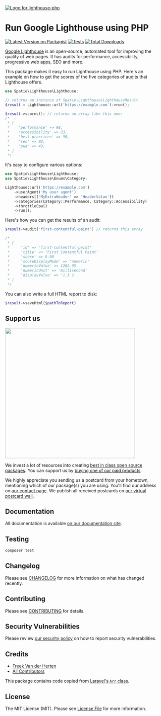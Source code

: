 <div align="left">
    <a href="https://spatie.be/open-source?utm_source=github&utm_medium=banner&utm_campaign=lighthouse-php">
      <picture>
        <source media="(prefers-color-scheme: dark)" srcset="https://spatie.be/packages/header/lighthouse-php/html/dark.webp">
        <img alt="Logo for lighthouse-php" src="https://spatie.be/packages/header/lighthouse-php/html/light.webp">
      </picture>
    </a>

<h1>Run Google Lighthouse using PHP</h1>

[![Latest Version on Packagist](https://img.shields.io/packagist/v/spatie/lighthouse-php.svg?style=flat-square)](https://packagist.org/packages/spatie/lighthouse-php)
[![Tests](https://github.com/spatie/lighthouse-php/actions/workflows/run-tests.yml/badge.svg?branch=main)](https://github.com/spatie/lighthouse-php/actions/workflows/run-tests.yml)
[![Total Downloads](https://img.shields.io/packagist/dt/spatie/lighthouse-php.svg?style=flat-square)](https://packagist.org/packages/spatie/lighthouse-php)
    
</div>

[Google Lighthouse](https://developer.chrome.com/docs/lighthouse/overview/) is an open-source, automated tool for improving the quality of web pages. It has audits for performance, accessibility, progressive web apps, SEO and more.

This package makes it easy to run Lighthouse using PHP. Here's an example on how to get the scores of the five categories of audits that Lighthouse offers.

```php
use Spatie\Lighthouse\Lighthouse;

// returns an instance of Spatie\Lighthouse\LighthouseResult
$result = Lighthouse::url('https://example.com')->run();

$result->scores(); // returns an array like this one:
/*
 * [
 *    'performance' => 98,
 *    'accessibility' => 83,
 *    'best-practices' => 90,
 *    'seo' => 92,
 *    'pwa' => 43,  
 * ]
 */
```

It's easy to configure various options:

```php
use Spatie\Lighthouse\Lighthouse;
use Spatie\Lighthouse\Enums\Category;

Lighthouse::url('https://example.com')
    ->userAgent('My user agent')
    ->headers(['MyExtraHeader' => 'HeaderValue'])
    ->categories(Category::Performance, Category::Accessibility)
    ->throttleCpu()
    ->run();
```

Here's how you can get the results of an audit:

```php
$result->audit('first-contentful-paint') // returns this array

/*
 * [
 *     'id' => 'first-contentful-paint'
 *     'title' => 'First Contentful Paint'
 *     'score' => 0.98
 *     'scoreDisplayMode' => 'numeric'
 *     'numericValue' => 1262.95
 *     'numericUnit' => 'millisecond'
 *     'displayValue' => '1.3 s'
 * ]
 */
```

You can also write a full HTML report to disk:

```php
$result->saveHtml($pathToReport)
```

## Support us

[<img src="https://github-ads.s3.eu-central-1.amazonaws.com/lighthouse-php.jpg?t=1" width="419px" />](https://spatie.be/github-ad-click/lighthouse-php)

We invest a lot of resources into creating [best in class open source packages](https://spatie.be/open-source). You can support us by [buying one of our paid products](https://spatie.be/open-source/support-us).

We highly appreciate you sending us a postcard from your hometown, mentioning which of our package(s) you are using. You'll find our address on [our contact page](https://spatie.be/about-us). We publish all received postcards on [our virtual postcard wall](https://spatie.be/open-source/postcards).

## Documentation

All documentation is available [on our documentation site](https://spatie.be/docs/lighthouse-php).

## Testing

```bash
composer test
```

## Changelog

Please see [CHANGELOG](CHANGELOG.md) for more information on what has changed recently.

## Contributing

Please see [CONTRIBUTING](https://github.com/spatie/.github/blob/main/CONTRIBUTING.md) for details.

## Security Vulnerabilities

Please review [our security policy](../../security/policy) on how to report security vulnerabilities.

## Credits

- [Freek Van der Herten](https://github.com/freekmurze)
- [All Contributors](../../contributors)

This package contains code copied from [Laravel's `Arr` class](https://github.com/laravel/framework/blob/9.x/src/Illuminate/Collections/Arr.php).

## License

The MIT License (MIT). Please see [License File](LICENSE.md) for more information.
